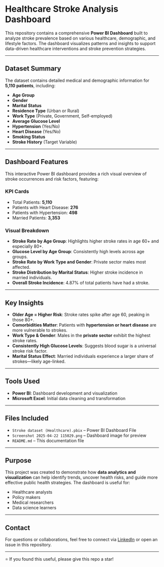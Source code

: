#  Healthcare Stroke Analysis Dashboard

This repository contains a comprehensive **Power BI Dashboard** built to analyze stroke prevalence based on various healthcare, demographic, and lifestyle factors. The dashboard visualizes patterns and insights to support data-driven healthcare interventions and stroke prevention strategies.


---

##  Dataset Summary

The dataset contains detailed medical and demographic information for **5,110 patients**, including:

- **Age Group**
- **Gender**
- **Marital Status**
- **Residence Type** (Urban or Rural)
- **Work Type** (Private, Government, Self-employed)
- **Average Glucose Level**
- **Hypertension** (Yes/No)
- **Heart Disease** (Yes/No)
- **Smoking Status**
- **Stroke History** (Target Variable)

---

## Dashboard Features

This interactive Power BI dashboard provides a rich visual overview of stroke occurrences and risk factors, featuring:

###  KPI Cards
- Total Patients: **5,110**
- Patients with Heart Disease: **276**
- Patients with Hypertension: **498**
- Married Patients: **3,353**

###  Visual Breakdown
- **Stroke Rate by Age Group**: Highlights higher stroke rates in age 60+ and especially 80+.
- **Glucose Level by Age Group**: Consistently high levels across age groups.
- **Stroke Rate by Work Type and Gender**: Private sector males most affected.
- **Stroke Distribution by Marital Status**: Higher stroke incidence in married individuals.
- **Overall Stroke Incidence**: 4.87% of total patients have had a stroke.

---

##  Key Insights

-  **Older Age = Higher Risk**: Stroke rates spike after age 60, peaking in those 80+.
-  **Comorbidities Matter**: Patients with **hypertension or heart disease** are more vulnerable to strokes.
-  **Work Type & Gender**: Males in the **private sector** exhibit the highest stroke rates.
-  **Consistently High Glucose Levels**: Suggests blood sugar is a universal stroke risk factor.
-  **Marital Status Effect**: Married individuals experience a larger share of strokes—likely age-linked.

---

##  Tools Used

- **Power BI**: Dashboard development and visualization
- **Microsoft Excel**: Initial data cleaning and transformation

---

##  Files Included

- `Stroke dataset (Healthcare).pbix` – Power BI Dashboard File
- `Screenshot 2025-04-22 115029.png` – Dashboard image for preview
- `README.md` – This documentation file

---

##  Purpose

This project was created to demonstrate how **data analytics and visualization** can help identify trends, uncover health risks, and guide more effective public health strategies. The dashboard is useful for:

- Healthcare analysts
- Policy makers
- Medical researchers
- Data science learners

---

##  Contact

For questions or collaborations, feel free to connect via [LinkedIn](#) or open an issue in this repository.

---

⭐ If you found this useful, please give this repo a star!
